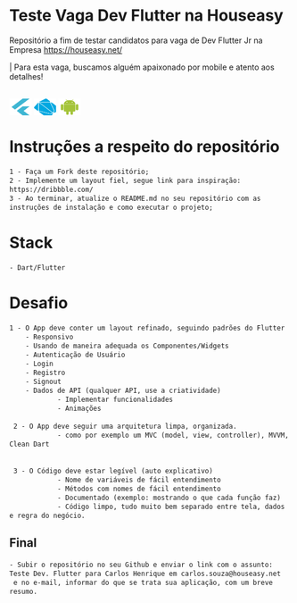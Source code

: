 # Teste Vaga Dev Flutter na Houseasy
Repositório a fim de testar candidatos para vaga de Dev Flutter Jr na Empresa https://houseasy.net/

| Para esta vaga, buscamos alguém apaixonado por mobile e atento aos detalhes!
 <div style="display: inline_block"><br>
  <img align="center" alt="Rafa-Js" height="30" width="40" src="https://raw.githubusercontent.com/devicons/devicon/master/icons/flutter/flutter-plain.svg">
  <img align="center" alt="Rafa-Ts" height="30" width="40" src="https://raw.githubusercontent.com/devicons/devicon/master/icons/dart/dart-plain.svg">
  <img align="center" alt="Rafa-CSS" height="30" width="40" src="https://raw.githubusercontent.com/devicons/devicon/master/icons/android/android-original.svg"> 
</div>


  # Instruções a respeito do repositório
  
    1 - Faça um Fork deste repositório;
    2 - Implemente um layout fiel, segue link para inspiração: https://dribbble.com/ 
    3 - Ao terminar, atualize o README.md no seu repositório com as instruções de instalação e como executar o projeto;
    
    
  # Stack
    
    - Dart/Flutter
    
  # Desafio
  

      
  
    1 - O App deve conter um layout refinado, seguindo padrões do Flutter
        - Responsivo
        - Usando de maneira adequada os Componentes/Widgets
        - Autenticação de Usuário
        - Login
        - Registro
        - Signout
        - Dados de API (qualquer API, use a criatividade)
                - Implementar funcionalidades
                - Animações
                                               
     2 - O App deve seguir uma arquitetura limpa, organizada.
                - como por exemplo um MVC (model, view, controller), MVVM, Clean Dart
                                       
                      
     3 - O Código deve estar legível (auto explicativo)
                - Nome de variáveis de fácil entendimento
                - Métodos com nomes de fácil entendimento
                - Documentado (exemplo: mostrando o que cada função faz)
                - Código limpo, tudo muito bem separado entre tela, dados e regra do negócio.
                
           
   ## Final
                
    - Subir o repositório no seu Github e enviar o link com o assunto: Teste Dev. Flutter para Carlos Henrique em carlos.souza@houseasy.net
     e no e-mail, informar do que se trata sua aplicação, com um breve resumo.
        
        
